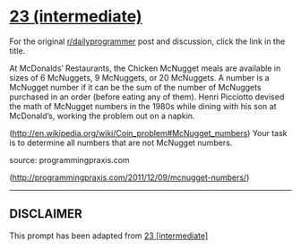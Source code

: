 # [23 (intermediate)](https://www.reddit.com/r/dailyprogrammer/comments/qulnf/3132012_challenge_23_intermediate/)

For the original [r/dailyprogrammer](https://www.reddit.com/r/dailyprogrammer/) post and discussion, click the link in the title.

At McDonalds’ Restaurants, the Chicken McNugget meals are available in sizes of 6 McNuggets, 9 McNuggets, or 20 McNuggets. A number is a McNugget number if it can be the sum of the number of McNuggets purchased in an order (before eating any of them). Henri Picciotto devised the math of McNugget numbers in the 1980s while dining with his son at McDonald’s, working the problem out on a napkin.

(http://en.wikipedia.org/wiki/Coin_problem#McNugget_numbers)
Your task is to determine all numbers that are not McNugget numbers.

source: programmingpraxis.com

(http://programmingpraxis.com/2011/12/09/mcnugget-numbers/)

----
## **DISCLAIMER**
This prompt has been adapted from [23 [intermediate]](https://www.reddit.com/r/dailyprogrammer/comments/qulnf/3132012_challenge_23_intermediate/
)
